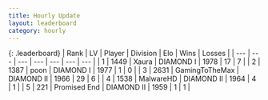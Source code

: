 ```yaml
---
title: Hourly Update
layout: leaderboard
category: hourly
---
```


{: .leaderboard}
| Rank | LV | Player | Division | Elo | Wins | Losses |
| --- | --- | --- | --- | --- | --- | --- |
| <span data-change="0">1</span> | 1449 | <span title="ID: 200908">Xaura</span> | DIAMOND I | <span data-change="0">1978</span> | <span data-change="0">17</span> | <span data-change="0">7</span> |
| <span data-change="0">2</span> | 1387 | <span title="ID: 540690">poon</span> | DIAMOND I | <span data-change="0">1977</span> | <span data-change="0">1</span> | <span data-change="0">0</span> |
| <span data-change="3">3</span> | 2631 | <span title="ID: 93452">GamingToTheMax</span> | DIAMOND II | <span data-change="14">1966</span> | <span data-change="1">29</span> | <span data-change="0">6</span> |
| <span data-change="-1">4</span> | 1538 | <span title="ID: 261794">MalwareHD</span> | DIAMOND II | <span data-change="0">1964</span> | <span data-change="0">4</span> | <span data-change="0">1</span> |
| <span data-change="-1">5</span> | 221 | <span title="ID: 756478">Promised End</span> | DIAMOND II | <span data-change="0">1959</span> | <span data-change="0">1</span> | <span data-change="0">1</span> |
